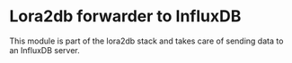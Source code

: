 # Lora2db forwarder to InfluxDB

This module is part of the lora2db stack and takes care of sending data to an InfluxDB server.
